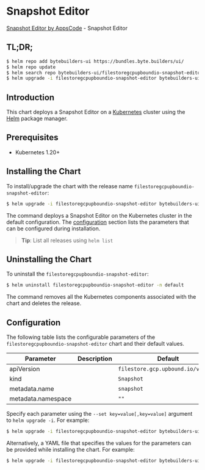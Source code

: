 # Snapshot Editor

[Snapshot Editor by AppsCode](https://byte.builders) - Snapshot Editor

## TL;DR;

```bash
$ helm repo add bytebuilders-ui https://bundles.byte.builders/ui/
$ helm repo update
$ helm search repo bytebuilders-ui/filestoregcpupboundio-snapshot-editor --version=v0.4.18
$ helm upgrade -i filestoregcpupboundio-snapshot-editor bytebuilders-ui/filestoregcpupboundio-snapshot-editor -n default --create-namespace --version=v0.4.18
```

## Introduction

This chart deploys a Snapshot Editor on a [Kubernetes](http://kubernetes.io) cluster using the [Helm](https://helm.sh) package manager.

## Prerequisites

- Kubernetes 1.20+

## Installing the Chart

To install/upgrade the chart with the release name `filestoregcpupboundio-snapshot-editor`:

```bash
$ helm upgrade -i filestoregcpupboundio-snapshot-editor bytebuilders-ui/filestoregcpupboundio-snapshot-editor -n default --create-namespace --version=v0.4.18
```

The command deploys a Snapshot Editor on the Kubernetes cluster in the default configuration. The [configuration](#configuration) section lists the parameters that can be configured during installation.

> **Tip**: List all releases using `helm list`

## Uninstalling the Chart

To uninstall the `filestoregcpupboundio-snapshot-editor`:

```bash
$ helm uninstall filestoregcpupboundio-snapshot-editor -n default
```

The command removes all the Kubernetes components associated with the chart and deletes the release.

## Configuration

The following table lists the configurable parameters of the `filestoregcpupboundio-snapshot-editor` chart and their default values.

|     Parameter      | Description |                    Default                    |
|--------------------|-------------|-----------------------------------------------|
| apiVersion         |             | <code>filestore.gcp.upbound.io/v1beta1</code> |
| kind               |             | <code>Snapshot</code>                         |
| metadata.name      |             | <code>snapshot</code>                         |
| metadata.namespace |             | <code>""</code>                               |


Specify each parameter using the `--set key=value[,key=value]` argument to `helm upgrade -i`. For example:

```bash
$ helm upgrade -i filestoregcpupboundio-snapshot-editor bytebuilders-ui/filestoregcpupboundio-snapshot-editor -n default --create-namespace --version=v0.4.18 --set apiVersion=filestore.gcp.upbound.io/v1beta1
```

Alternatively, a YAML file that specifies the values for the parameters can be provided while
installing the chart. For example:

```bash
$ helm upgrade -i filestoregcpupboundio-snapshot-editor bytebuilders-ui/filestoregcpupboundio-snapshot-editor -n default --create-namespace --version=v0.4.18 --values values.yaml
```
